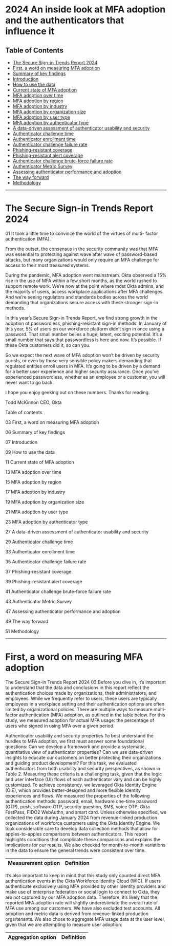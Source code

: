 # 2024 An inside look at MFA adoption and the authenticators that influence it

## Table of Contents
- [The Secure Sign-in Trends Report 2024](#the-secure-sign-in-trends-report-2024)
- [First, a word on measuring MFA adoption](#first-a-word-on-measuring-mfa-adoption)
- [Summary of key findings](#summary-of-key-findings)
- [Introduction](#introduction)
- [How to use the data](#how-to-use-the-data)
- [Current state of MFA adoption](#current-state-of-mfa-adoption)
- [MFA adoption over time](#mfa-adoption-over-time)
- [MFA adoption by region](#mfa-adoption-by-region)
- [MFA adoption by industry](#mfa-adoption-by-industry)
- [MFA adoption by organization size](#mfa-adoption-by-organization-size)
- [MFA adoption by user type](#mfa-adoption-by-user-type)
- [MFA adoption by authenticator type](#mfa-adoption-by-authenticator-type)
- [A data-driven assessment of authenticator usability and security](#a-data-driven-assessment-of-authenticator-usability-and-security)
- [Authenticator challenge time](#authenticator-challenge-time)
- [Authenticator enrollment time](#authenticator-enrollment-time)
- [Authenticator challenge failure rate](#authenticator-challenge-failure-rate)
- [Phishing-resistant coverage](#phishing-resistant-coverage)
- [Phishing-resistant alert coverage](#phishing-resistant-alert-coverage)
- [Authenticator challenge brute-force failure rate](#authenticator-challenge-brute-force-failure-rate)
- [Authenticator Metric Survey](#authenticator-metric-survey)
- [Assessing authenticator performance and adoption](#assessing-authenticator-performance-and-adoption)
- [The way forward](#the-way-forward)
- [Methodology](#methodology)

---

# The Secure Sign-in Trends Report 2024

01
It took a little time to convince the world of the virtues of multi-
factor authentication (MFA).

From the outset, the consensus in the security community was
that MFA was essential to protecting against wave after wave
of password-based attacks, but many organizations would only
require an MFA challenge for access to their most treasured
systems.

During the pandemic, MFA adoption went mainstream. Okta
observed a 15% rise in the use of MFA within a few short months,
as the world rushed to support remote work. We’re now at the
point where most Okta admins, and the majority of users, access
workplace applications after MFA challenges. And we’re seeing
regulators and standards bodies across the world demanding that
organizations secure access with these stronger sign-in methods.

In this year’s Secure Sign-in Trends Report, we find strong growth
in the adoption of passwordless, phishing-resistant sign-in
methods. In January of this year, 5% of users on our workforce
platform didn’t sign in once using a password. That small number
belies a huge, latent, exciting potential. It’s a small number that
says that passwordless is here and now. It’s possible. If these Okta
customers did it, so can you.

So we expect the next wave of MFA adoption won’t be driven by
security purists, or even by those very sensible policy makers
demanding that regulated entities enroll users in MFA. It’s going
to be driven by a demand for a better user experience and higher
security assurance. Once you’ve experienced passwordless,
whether as an employee or a customer, you will never want to go
back.

I hope you enjoy geeking out on these numbers. Thanks for
reading.

Todd McKinnon
CEO, Okta

Table of
contents

03
First, a word on measuring MFA adoption

06
Summary of key findings

07
Introduction

09
How to use the data

11
Current state of MFA adoption

13
MFA adoption over time

15
MFA adoption by region

17
MFA adoption by industry

19
MFA adoption by organization size

21
MFA adoption by user type

23
MFA adoption by authenticator type

27
A data-driven assessment of authenticator usability and security

29
Authenticator challenge time

33
Authenticator enrollment time

35
Authenticator challenge failure rate

37
Phishing-resistant coverage

39
Phishing-resistant alert coverage

41
Authenticator challenge brute-force failure rate

43
Authenticator Metric Survey

47
Assessing authenticator performance and adoption

49
The way forward

51
Methodology

---

# First, a word on measuring MFA adoption

The Secure Sign-in Trends Report 2024
03
Before you dive in, it’s important to understand that
the data and conclusions in this report reflect the
authentication choices made by organizations, their
administrators, and employees. While we frequently
refer to users, these users are typically employees in a
workplace setting and their authentication options are
often limited by organizational policies.
There are multiple ways to measure multi-factor
authentication (MFA) adoption, as outlined in the table
below. For this study, we measured adoption for actual
MFA usage: the percentage of users who signed in
using MFA over a given period.

Authenticator usability and security properties
To best understand the hurdles to MFA adoption, we
first must answer some foundational questions: Can
we develop a framework and provide a systematic,
quantitative view of authenticator properties? Can we
use data-driven insights to educate our customers
on better protecting their organizations and guiding
product development?
For this task, we evaluated authenticators from both
usability and security perspectives, as shown in Table
2. Measuring these criteria is a challenging task, given
that the logic and user interface (UI) flows of each
authenticator vary and can be highly customized.
To achieve consistency, we leveraged Okta Identity
Engine (OIE), which provides better-designed and more
flexible Identity experiences and flows.
We measured the properties of the following
authentication methods: password, email, hardware
one-time password (OTP), push, software OTP,
security question, SMS, voice OTP, Okta FastPass,
FIDO2 WebAuthn, and smart card. Unless otherwise
specified, we collected the data during January 2024
from revenue-linked production organizations of
workforce customers using the Okta Identity Engine.
We took considerable care to develop data collection
methods that allow for apples-to-apples comparisons
between authenticators. This report highlights
conditions that complicate these comparisons and
explains the implications for our results. We also
checked for month-to-month variations in the data to
ensure the general trends were consistent over time.

Measurement option | Definition
--------------------|------------------------------------------------------------------------------------------------------------------------------------------------------------------------------------------------------------------------------------------------------------------------------------------------------------------------------------------------------------------------------------------------------------------------------------------------------------------------------------------------------------------------------------------------------------------------------------------------------------------------------------------------------------------------------------------------------------------------------------------------------------------------------------------------------------------------------------------------------------------------------------------------------------------------------------------------------------------------------------------------------------------------------------------------------------------------------------------------------------------------------------------------------------------------------------------------------------------------------------------------------------------------------------------------------------------------------------------------------------------------------------------------------------------------------------------------------------------------------------------------------------------------------------------------------------------------------------------------------------------------------------------------------------------------------------------------------------------------------------------------------------------------------------------------------------------------------------------------------------------------------------------------------------------------------------------------------------------------------------------------------------------------------------------------------------------------------------------------------------------------------------------------------------------------------------------------------------------------------------------------------------------------------------------------------------------------------------------------------------------------------------------------------------------------------------------------------------------------------------------------------------------------------------------------------------------------------------------------------------------------------------------------------------------------------------------------------------------------------------------------------------------------------------------------------------------------------------------------------------------------------------------------------------------------------------------------------------------------------------------------------------------------------------------------------------------------------------------------------------------------------------------------------------------------------------------------------------------------------------------------------------------------------------------------------------------------------------------------------------------------------------------------------------------------------------------------------------------------------------------------------------------------------------------------------------------------------------------------------------------------------------------------------------------------------------------------------------------------------------------------------------------------------------------------------------------------------------------------------------------------------------------------------------------------------------------------------------------------------------------------------------------------------------------------------------------------------------------------------------------------------------------------------------------------------------------------------------------------------------------------------------------------------------------------------------------------------------------------------------------------------------------------------------------------------------------------------------------------------------------------------------------------------------------------------------------------------------------------------------------------------------------------------------------------------------------------------------------------------------------------------------------------------------------------------------------------------------------------------------------------------------------------------------------------------------------------------------------------------------------------------------------------------------------------------------------------------------------------------------------------------------------------------------------------------------------------------------------------------------------------------------------------------------------------------------------------------------------------------------------------------------------------------------------------------------------------------------------------------------------------------------------------------------------------------------------------------------------------------------------------------------------------------------------------------------------------------------------------------------------------------------------------------------------------------------------------------------------------------------------------------------------------------------------------------------------------------------------------------------------------------------------------------------------------------------------------------------------------------------------------------------------------------------------------------------------------------------------------------------------------------------------------------------------------------------------------------------------------------------------------------------------------------------------------------------------------------------------------------------------------------------------------------------------------------------------------------------------------------------------------------------------------------------------------------------------------------------------------------------------------------------------------------------------------------------------------------------------------------------------------------------------------------------------------------------------------------------------------------------------------------------------------------------------------------------------------------------------------------------------------------------------------------------------------------------------------------------------------------------------------------------------------------------------------------------------------------------------------------------------------------------------------------------------------------------------------------------------------------------------------------------------------------------------------------------------------------------------------------------------------------------------------------------------------------------------------------------------------------------------------------------------------------------------------------------------------------------------------------------------------------------------------------------------------------------------------------------------------------------------------------------------------------------------------------------------------------------------------------------------------------------------------------------------------------------------------------------------------------------------------------------------------------------------------------------------------------------------------------------------------------------------------------------------------------------------------------------------------------------------------------------------------------------------------------------------------------------------------------------------------------------------------------------------------------------------------------------------------------------------------------------------------------------------------------------------------------------------------------------------------------------------------------------------------------------------------------------------------------------------------------------------------------------------------------------------------------------------------------------------------------------------------------------------------------------------------------------------------------------------------------------------------------------------------------------------------------------------------------------------------------------------------------------------------------------------------------------------------------------------------------------------------------------------------------------------------------------------------------------------------------------------------------------------------------------------------------------------------------------------------------------------------------------------------------------------------------------------------------------------------------------------------------------------------------------------------------------------------------------------------------------------------------------------------------------------------------------------------------------------------------------------------------------------------------------------------------------------------------------------------------------------------------------------------------------------------------------------------------------------------------------------------------------------------------------------------------------------------------------------------------------------------------------------------------------------------------------------------------------------------------------------------------------------------------------------------------------------------------------------------------------------------------------------------------------------------------------------------------------------------------------------------------------------------------------------------------------------------------------------------------------------------------------------------------------------------------------------------------------------------------------------------------------------------------------------------------------------------------------------------------------------------------------------------------------------------------------------------------------------------------------------------------------------------------------------------------------------------------------------------------------------------------------------------------------------------------------------------------------------------------------------------------------------------------------------------------------------------------------------------------------------------------------------------------------------------------------------------------------------------------------------------------------------------------------------------------------------------------------------------------------------------------------------------------------------------------------------------------------------------------------------------------------------------------------------------------------------------------------------------------------------------------------------------------------------------------------------------------------------------------------------------------------------------------------------------------------------------------------------------------------------------------------------------------------------------------------------------------------------------------------------------------------------------------------------------------------------------------------------------------------------------------------------------------------------------------------------------------------------------------------------------------------------------------------------------------------------------------------------------------------------------------------------------------------------------------------------------------------------------------------------------------------------------------------------------------------------------------------------------------------------------------------------------------------------------------------------------------------------------------------------------------------------------------------------------------------------------------------------------------------------------------------------------------------------------------------------------------------------------------------------------------------------------------------------------------------------------------------------------------------------------------------------------------------------------------------------------------------------------------------------------------------------------------------------------------------------------------------------------------------------------------------------------------------------------------------------------------------------------------------------------------------------------------------------------------------------------------------------------------------------------------------------------------------------------------------------------------------------------------------------------------------------------------------------------------------------------------------------------------------------------------------------------------------------------------------------------------------------------------------------------------------------------------------------------------------------------------------------------------------------------------------------------------------------------------------------------------------------------------------------------------------------------------------------------------------------------------------------------------------------------------------------------------------------------------------------------------------------------------------------------------------------------------------------------------------------------------------------------------------------------------------------------------------------------------------------------------------------------------------------------------------------------------------------------------------------------------------------------------------------------------------------------------------------------------------------------------------------------------------------------------------------------------------------------------------------------------------------------------------------------------------------------------------------------------------------------------------------------------------------------------------------------------------------------------------------------------------------------------------------------------------------------------------------------------------------------------------------------------------------------------------------------------------------------------------------------------------------------------------------------------------------------------------------------------------------------------------------------------------------------------------------------------------------------------------------------------------------------------------------------------------------------------------------------------------------------------------------------------------------------------------------------------------------------------------------------------------------------------------------------------------------------------------------------------------------------------------------------------------------------------------------------------------------------------------------------------------------------------------------------------------------------------------------------------------------------------------------------------------------------------------------------------------------------------------------------------------------------------------------------------------------------------------------------------------------------------------------------------------------------------------------------------------------------------------------------------------------------------------------------------------------------------------------------------------------------------------------------------------------------------------------------------------------------------------------------------------------------------------------------------------------------------------------------------------------------------------------------------------------------------------------------------------------------------------------------------------------------------------------------------------------------------------------------------------------------------------------------------------------------------------------------------------------------------------------------------------------------------------------------------------------------------------------------------------------------------------------------------------------------------------------------------------------------------------------------------------------------------------------------------------------------------------------------------------------------------------------------------------------------------------------------------------------------------------------------------------------------------------------------------------------------------------------------------------------------------------------------------------------------------------------------------------------------------------------------------------------------------------------------------------------------------------------------------------------------------------------------------------------------------------------------------------------------------------------------------------------------------------------------------------------------------------------------------------------------------------------------------------------------------------------------------------------------------------------------------------------------------------------------------------------------------------------------------------------------------------------------------------------------------------------------------------------------------------------------------------------------------------------------------------------------------------------------------------------------------------------------------------------------------------------------------------------------------------------------------------------------------------------------------------------------------------------------------------------------------------------------------------------------------------------------------------------------------------------------------------------------------------------------------------------------------------------------------------------------------------------------------------------------------------------------------------------------------------------------------------------------------------------------------------------------------------------------------------------------------------------------------------------------------------------------------------------------------------------------------------------------------------------------------------------------------------------------------------------------------------------------------------------------------------------------------------------------------------------------------------------------------------------------------------------------------------------------------------------------------------------------------------------------------------------------------------------------------------------------------------------------------------------------------------------------------------------------------------------------------------------------------------------------------------------------------------------------------------------------------------------------------------------------------------------------------------------------------------------------------------------------------------------------------------------------------------------------------------------------------------------------------------------------------------------------------------------------------------------------------------------------------------------------------------------------------------------------------------------------------------------------------------------------------------------------------------------------------------------------------------------------------------------------------------------------------------------------------------------------------------------------------------------------------------------------------------------------------------------------------------------------------------------------------------------------------------------------------------------------------------------------------------------------------------------------------------------------------------------------------------------------------------------------------------------------------------------------------------------------------------------------------------------------------------------------------------------------------------------------------------------------------------------------------------------------------------------------------------------------------------------------------------------------------------------------------------------------------------------------------------------------------------------------------------------------------------------------------------------------------------------------------------------------------------------------------------------------------------------------------------------------------------------------------------------------------------------------------------------------------------------------------------------------------------------------------------------------------------------------------------------------------------------------------------------------------------------------------------------------------------------------------------------------------------------------------------------------------------------------------------------------------------------------------------------------------------------------------------------------------------------------------------------------------------------------------------------------------------------------------------------------------------------------------------------------------------------------------------------------------------------------------------------------------------------------------------------------------------------------------------------------------------------------------------------------------------------------------------------------------------------------------------------------------------------------------------------------------------------------------------------------------------------------------------------------------------------------------------------------------------------------------------------------------------------------------------------------------------------------------------------------------------------------------------------------------------------------------------------------------------------------------------------------------------------------------------------------------------------------------------------------------------------------------------------------------------------------------------------------------------------------------------------------------------------------------------------------------------------------------------------------------------------------------------------------------------------------------------------------------------------------------------------------------------------------------------------------------------------------------------------------------------------------------------------------------------------------------------------------------------------------------------------------------------------------------------------------------------------------------------------------------------------------------------------------------------------------------------------------------------------------------------------------------------------------------------------------------------------------------------------------------------------------------------------------------------------------------------------------------------------------------------------------------------------------------------------------------------------------------------------------------------------------------------------------------------------------------------------------------------------------------------------------------------------------------------------------------------------------------------------------------------------------------------------------------------------------------------------------------------------------------------------------------------------------------------------------------------------------------------------------------------------------------------------------------------------------------------------------------------------------------------------------------------------------------------------------------------------------------------------------------------------------------------------------------------------------------------------------------------------------------------------------------------------------------------------------------------------------------------------------------------------------------------------------------------------------------------------------------------------------------------------------------------------------------------------------------------------------------------------------------------------------------------------------------------------------------------------------------------------------------------------------------------------------------------------------------------------------------------------------------------------------------------------------------------------------------------------------------------------------------------------------------------------------------------------------------------------------------------------------------------------------------------------------------------------------------------------------------------------------------------------------------------------------------------------------------------------------------------------------------------------------------------------------------------------------------------------------------------------------------------------------------------------------------------------------------------------------------------------------------------------------------------------------------------------------------------------------------------------------------------------------------------------------------------------------------------------------------------------------------------------------------------------------------------------------------------------------------------------------------------------------------------------------------------------------------------------------------------------------------------------------------------------------------------------------------------------------------------------------------------------------------------------------------------------------------------------------------------------------------------------------------------------------------------------------------------------------------------------------------------------------------------------------------------------------------------------------------------------------------------------------------------------------------------------------------------------------------------------------------------------------------------------------------------------------------------------------------------------------------------------------------------------------------------------------------------------------------------------------------------------------------------------------------------------------------------------------------------------------------------------------------------------------------------------------------------------------------------------------------------------------------------------------------------------------------------------------------------------------------------------------------------------------------------------------------------------------------------------------------------------------------------------------------------------------------------------------------------------------------------------------------------------------------------------------------------------------------------------------------------------------------------------------------------------------------------------------------------------------------------------------------------------------------------------------------------------------------------------------------------------------------------------------------------------------------------------------------------------------------------------------------------------------------------------------------------------------------------------------------------------------------------------------------------------------------------------------------------------------------------------------------------------------------------------------------------------------------------------------------------------------------------------------------------------------------------------------------------------------------------------------------------------------------------------------------------------------------------------------------------------------------------------------------------------------------------------------------------------------------------------------------------------------------------------------------------------------------------------------------------------------------------------------------------------------------------------------------------------------------------------------------------------------------------------------------------------------------------------------------------------------------------------------------------------------------------------------------------------------------------------------------------------------------------------------------------------------------------------------------------------------------------------------------------------------------------------------------------------------------------------------------------------------------------------------------------------------------------------------------------------------------------------------------------------------------------------------------------------------------------------------------------------------------------------------------------------------------------------------------------------------------------------------------------------------------------------------------------------------------------------------------------------------------------------------------------------------------------------------------------------------------------------------------------------------------------------------------------------------------------------------------------------------------------------------------------------------------------------------------------------------------------------------------------------------------------------------------------------------------------------------------------------------------------------------------------------------------------------------------------------------------------------------------------------------------------------------------------------------------------------------------------------------------------------------------------------------------------------------------------------------------------------------------------------------------------------------------------------------------------------------------------------------------------------------------------------------------------------------------------------------------------------------------------------------------------------------------------------------------------------------------------------------------------------------------------------------------------------------------------------------------------------------------------------------------------------------------------------------------------------------------------------------------------------------------------------------------------------------------------------------------------------------------------------------------------------------------------------------------------------------------------------------------------------------------------------------------------------------------------------------------------------------------------------------------------------------------------------------------------------------------------------------------------------------------------------------------------------------------------------------------------------------------------------------------------------------------------------------------------------------------------------------------------------------------------------------------------------------------------------------------------------------------------------------------------------------------------------------------------------------------------------------------------------------------------------------------------------------------------------------------------------------------------------------------------------------------------------------------------------------------------------------------------------------------------------------------------------------------------------------------------------------------------------------------------------------------------------------------------------------------------------------------------------------------------------------------------------------------------------------------------------------------------------------------------------------------------------------------------------------------------------------------------------------------------------------------------------------------------------------------------------------------------------------------------------------------------------------------------------------------------------------------------------------------------------------------------------------------------------------------------------------------------------------------------------------------------------------------------------------------------------------------------------------------------------------------------------------------------------------------------------------------------------------------------------------------------------------------------------------------------------------------------------------------------------------------------------------------------------------------------------------------------------------------------------------------------------------------------------------------------------------------------------------------------------------------------------------------------------------------------------------------------------------------------------------------------------------------------------------------------------------------------------------------------------------------------------------------------------------------------------------------------------------------------------------------------------------------------------------------------------------------------------------------------------------------------------------------------------------------------------------------------------------------------------------------------------------------------------------------------------------------------------------------------------------------------------------------------------------------------------------------------------------------------------------------------------------------------------------------------------------------------------------------------------------------------------------------------------------------------------------------------------------------------------------------------------------------------------------------------------------------------------------------------------------------------------------------------------------------------------------------------------------------------------------------------------------------------------------------------------------------------------------------------------------------------------------------------------------------------------------------------------------------------------------------------------------------------------------------------------------------------------------------------------------------------------------------------------------------------------------------------------------------------------------------------------------------------------------------------------------------------------------------------------------------------------------------------------------------------------------------------------------------------------------------------------------------------------------------------------------------------------------------------------------------------------------------------------------------------------------------------------------------------------------------------------------------------------------------------------------------------------------------------------------------------------------------------------------------------------------------------------------------------------------------------------------------------------------------------------------------------------------------------------------------------------------------------------------------------------------------------------------------------------------------------------------------------------------------------------------------------------------------------------------------------------------------------------------------------------------------------------------------------------------------------------------------------------------------------------------------------------------------------------------------------------------------------------------------------------------------------------------------------------------------------------------------------------------------------------------------------------------------------------------------------------------------------------------------------------------------------------------------------------------------------------------------------------------------------------------------------------------------------------------------------------------------------------------------------------------------------------------------------------------------------------------------------------------------------------------------------------------------------------------------------------------------------------------------------------------------------------------------------------------------------------------------------------------------------------------------------------------------------------------------------------------------------------------------------------------------------------------------------------------------------------------------------------------------------------------------------------------------------------------------------------------------------------------------------------------------------------------------------------------------------------------------------------------------------------------------------------------------------------------------------------------------------------------------------------------------------------------------------------------------------------------------------------------------------------------------------------------------------------------------------------------------------------------------------------------------------------------------------------------------------------------------------------------------------------------------------------------------------------------------------------------------------------------------------------------------------------------------------------------------------------------------------------------------------------------------------------------------------------------------------------------------------------------------------------------------------------------------------------------------------------------------------------------------------------------------------------------------------------------------------------------------------------------------------------------------------------------------------------------------------------------------------------------------------------------------------------------------------------------------------------------------------------------------------------------------------------------------------------------------------------------------------------------------------------------------------------------------------------------------------------------------------------------------------------------------------------------------------------------------------------------------------------------------------------------------------------------------------------------------------------------------------------------------------------------------------------------------------------------------------------------------------------------------------------------------------------------------------------------------------------------------------------------------------------------------------------------------------------------------------------------------------------------------------------------------------------------------------------------------------------------------------------------------------------------------------------------------------------------------------------------------------------------------------------------------------------------------------------------------------------------------------------------------------------------------------------------------------------------------------------------------------------------------------------------------------------------------------------------------------------------------------------------------------------------------------------------------------------------------------------------------------------------------------------------------------------------------------------------------------------------------------------------------------------------------------------------------------------------------------------------------------------------------------------------------------------------------------------------------------------------------------------------------------------------------------------------------------------------------------------------------------------------------------------------------------------------------------------------------------------------------------------------------------------------------------------------------------------------------------------------------------------------------------------------------------------------------------------------------------------------------------------------------------------------------------------------------------------------------------------------------------------------------------------------------------------------------------------------------------------------------------------------------------------------------------------------------------------------------------------------------------------------------------------------------------------------------------------------------------------------------------------------------------------------------------------------------------------------------------------------------------------------------------------------------------------------------------------------------------------------------------------------------------------------------------------------------------------------------------------------------------------------------------------------------------------------------------------------------------------------------------------------------------------------------------------------------------------------------------------------------------------------------------------------------------------------------------------------------------------------------------------------------------------------------------------------------------------------------------------------------------------------------------------------------------------------------------------------------------------------------------------------------------------------------------------------------------------------------------------------------------------------------------------------------------------------------------------------------------------------------------------------------------------------------------------------------------------------------------------------------------------------------------------------------------------------------------------------------------------------------------------------------------------------------------------------------------------------------------------------------------------------------------------------------------------------------------------------------------------------------------------------------------------------------------------------------------------------------------------------------------------------------------------------------------------------------------------------------------------------------------------------------------------------------------------------------------------------------------------------------------------------------------------------------------------------------------------------------------------------------------------------------------------------------------------------------------------------------------------------------------------------------------------------------------------------------------------------------------------------------------------------------------------------------------------------------------------------------------------------------------------------------------------------------------------------------------------------------------------------------------------------------------------------------------------------------------------------------------------------------------------------------------------------------------------------------------------------------------------------------------------------------------------------------------------------------------------------------------------------------------------------------------------------------------------------------------------------------------------------------------------------------------------------------------------------------------------------------------------------------------------------------------------------------------------------------------------------------------------------------------------------------------------------------------------------------------------------------------------------------------------------------------------------------------------------------------------------------------------------------------------------------------------------------------------------------------------------------------------------------------------------------------------------------------------------------------------------------------------------------------------------------------------------------------------------------------------------------------------------------------------------------------------------------------------------------------------------------------------------------------------------------------------------------------------------------------------------------------------------------------------------------------------------------------------------------------------------------------------------------------------------------------------------------------------------------------------------------------------------------------------------------------------------------------------------------------------------------------------------------------------------------------------------------------------------------------------------------------------------------------------------------------------------------------------------------------------------------------------------------------------------------------------------------------------------------------------------------------------------------------------------------------------------------------------------------------------------------------------------------------------------------------------------------------------------------------------------------------------------------------------------------------------------------------------------------------------------------------------------------------------------------------------------------------------------------------------------------------------------------------------------------------------------------------------------------------------------------------------------------------------------------------------------------------------------------------------------------------------------------------------------------------------------------------------------------------------------------------------------------------------------------------------------------------------------------------------------------------------------------------------------------------------------------------------------------------------------------------------------------------------------------------------------------------------------------------------------------------------------------------------------------------------------------------------------------------------------------------------------------------------------------------------------------------------------------------------------------------------------------------------------------------------------------------------------------------------------------------------------------------------------------------------------------------------------------------------------------------------------------------------------------------------------------------------------------------------------------------------------------------------------------------------------------------------------------------------------------------------------------------------------------------------------------------------------------------------------------------------------------------------------------------------------------------------------------------------------------------------------------------------------------------------------------------------------------------------------------------------------------------------------------------------------------------------------------------------------------------------------------------------------------------------------------------------------------------------------------------------------------------------------------------------------------------------------------------------------------------------------------------------------------------------------------------------------------------------------------------------------------------------------------------------------------------------------------------------------------------------------------------------------------------------------------------------------------------------------------------------------------------------------------------------------------------------------------------------------------------------------------------------------------------------------------------------------------------------------------------------------------------------------------------------------------------------------------------------------------------------------------------------------------------------------------------------------------------------------------------------------------------------------------------------------------------------------------------------------------------------------------------------------------------------------------------------------------------------------------------------------------------------------------------------------------------------------------------------------------------------------------------------------------------------------------------------------------------------------------------------------------------------------------------------------------------------------------------------------------------------------------------------------------------------------------------------------------------------------------------------------------------------------------------------------------------------------------------------------------------------------------------------------------------------------------------------------------------------------------------------------------------------------------------------------------------------------------------------------------------------------------------------------------------------------------------------------------------------------------------------------------------------------------------------------------------------------------------------------------------------------------------------------------------------------------------------------------------------------------------------------------------------------------------------------------------------------------------------------------------------------------------------------------------------------------------------------------------------------------------------------
It’s also important to keep in mind that this study only
counted direct MFA authentication events in the Okta
Workforce Identity Cloud (WIC). If users authenticate
exclusively using MFA provided by other Identity
providers and make use of enterprise federation or
social login to connect to Okta, they are not captured
by our MFA adoption data. Therefore, it’s likely that the
reported MFA adoption rate will slightly underestimate
the overall rate of MFA use among our customers. We
have also excluded test accounts. All adoption and
metric data is derived from revenue-linked production
orgs/tenants.
We also chose to aggregate MFA usage data at the
user level, given that we are attempting to measure
user adoption:

Aggregation option | Definition
--------------------|--------------------------------------------------------------------------------------------------------------------------------------------------------------------------------------------------------------------------------------------------------------------------------------------------------------------------------------------------------------------------------------------------------------------------------------------------------------------------------------------------------------------------------------------------------------------------------------------------------------------------------------------------------------------------------------------------------------------------------------------------------------------------------------------------------------------------------------------------------------------------------------------------------------------------------------------------------------------------------------------------------------------------------------------------------------------------------------------------------------------------------------------------------------------------------------------------------------------------------------------------------------------------------------------------------------------------------------------------------------------------------------------------------------------------------------------------------------------------------------------------------------------------------------------------------------------------------------------------------------------------------------------------------------------------------------------------------------------------------------------------------------------------------------------------------------------------------------------------------------------------------------------------------------------------------------------------------------------------------------------------------------------------------------------------------------------------------------------------------------------------------------------------------------------------------------------------------------------------------------------------------------------------------------------------------------------------------------------------------------------------------------------------------------------------------------------------------------------------------------------------------------------------------------------------------------------------------------------------------------------------------------------------------------------------------------------------------------------------------------------------------------------------------------------------------------------------------------------------------------------------------------------------------------------------------------------------------------------------------------------------------------------------------------------------------------------------------------------------------------------------------------------------------------------------------------------------------------------------------------------------------------------------------------------------------------------------------------------------------------------------------------------------------------------------------------------------------------------------------------------------------------------------------------------------------------------------------------------------------------------------------------------------------------------------------------------------------------------------------------------------------------------------------------------------------------------------------------------------------------------------------------------------------------------------------------------------------------------------------------------------------------------------------------------------------------------------------------------------------------------------------------------------------------------------------------------------------------------------------------------------------------------------------------------------------------------------------------------------------------------------------------------------------------------------------------------------------------------------------------------------------------------------------------------------------------------------------------------------------------------------------------------------------------------------------------------------------------------------------------------------------------------------------------------------------------------------------------------------------------------------------------------------------------------------------------------------------------------------------------------------------------------------------------------------------------------------------------------------------------------------------------------------------------------------------------------------------------------------------------------------------------------------------------------------------------------------------------------------------------------------------------------------------------------------------------------------------------------------------------------------------------------------------------------------------------------------------------------------------------------------------------------------------------------------------------------------------------------------------------------------------------------------------------------------------------------------------------------------------------------------------------------------------------------------------------------------------------------------------------------------------------------------------------------------------------------------------------------------------------------------------------------------------------------------------------------------------------------------------------------------------------------------------------------------------------------------------------------------------------------------------------------------------------------------------------------------------------------------------------------------------------------------------------------------------------------------------------------------------------------------------------------------------------------------------------------------------------------------------------------------------------------------------------------------------------------------------------------------------------------------------------------------------------------------------------------------------------------------------------------------------------------------------------------------------------------------------------------------------------------------------------------------------------------------------------------------------------------------------------------------------------------------------------------------------------------------------------------------------------------------------------------------------------------------------------------------------------------------------------------------------------------------------------------------------------------------------------------------------------------------------------------------------------------------------------------------------------------------------------------------------------------------------------------------------------------------------------------------------------------------------------------------------------------------------------------------------------------------------------------------------------------------------------------------------------------------------------------------------------------------------------------------------------------------------------------------------------------------------------------------------------------------------------------------------------------------------------------------------------------------------------------------------------------------------------------------------------------------------------------------------------------------------------------------------------------------------------------------------------------------------------------------------------------------------------------------------------------------------------------------------------------------------------------------------------------------------------------------------------------------------------------------------------------------------------------------------------------------------------------------------------------------------------------------------------------------------------------------------------------------------------------------------------------------------------------------------------------------------------------------------------------------------------------------------------------------------------------------------------------------------------------------------------------------------------------------------------------------------------------------------------------------------------------------------------------------------------------------------------------------------------------------------------------------------------------------------------------------------------------------------------------------------------------------------------------------------------------------------------------------------------------------------------------------------------------------------------------------------------------------------------------------------------------------------------------------------------------------------------------------------------------------------------------------------------------------------------------------------------------------------------------------------------------------------------------------------------------------------------------------------------------------------------------------------------------------------------------------------------------------------------------------------------------------------------------------------------------------------------------------------------------------------------------------------------------------------------------------------------------------------------------------------------------------------------------------------------------------------------------------------------------------------------------------------------------------------------------------------------------------------------------------------------------------------------------------------------------------------------------------------------------------------------------------------------------------------------------------------------------------------------------------------------------------------------------------------------------------------------------------------------------------------------------------------------------------------------------------------------------------------------------------------------------------------------------------------------------------------------------------------------------------------------------------------------------------------------------------------------------------------------------------------------------------------------------------------------------------------------------------------------------------------------------------------------------------------------------------------------------------------------------------------------------------------------------------------------------------------------------------------------------------------------------------------------------------------------------------------------------------------------------------------------------------------------------------------------------------------------------------------------------------------------------------------------------------------------------------------------------------------------------------------------------------------------------------------------------------------------------------------------------------------------------------------------------------------------------------------------------------------------------------------------------------------------------------------------------------------------------------------------------------------------------------------------------------------------------------------------------------------------------------------------------------------------------------------------------------------------------------------------------------------------------------------------------------------------------------------------------------------------------------------------------------------------------------------------------------------------------------------------------------------------------------------------------------------------------------------------------------------------------------------------------------------------------------------------------------------------------------------------------------------------------------------------------------------------------------------------------------------------------------------------------------------------------------------------------------------------------------------------------------------------------------------------------------------------------------------------------------------------------------------------------------------------------------------------------------------------------------------------------------------------------------------------------------------------------------------------------------------------------------------------------------------------------------------------------------------------------------------------------------------------------------------------------------------------------------------------------------------------------------------------------------------------------------------------------------------------------------------------------------------------------------------------------------------------------------------------------------------------------------------------------------------------------------------------------------------------------------------------------------------------------------------------------------------------------------------------------------------------------------------------------------------------------------------------------------------------------------------------------------------------------------------------------------------------------------------------------------------------------------------------------------------------------------------------------------------------------------------------------------------------------------------------------------------------------------------------------------------------------------------------------------------------------------------------------------------------------------------------------------------------------------------------------------------------------------------------------------------------------------------------------------------------------------------------------------------------------------------------------------------------------------------------------------------------------------------------------------------------------------------------------------------------------------------------------------------------------------------------------------------------------------------------------------------------------------------------------------------------------------------------------------------------------------------------------------------------------------------------------------------------------------------------------------------------------------------------------------------------------------------------------------------------------------------------------------------------------------------------------------------------------------------------------------------------------------------------------------------------------------------------------------------------------------------------------------------------------------------------------------------------------------------------------------------------------------------------------------------------------------------------------------------------------------------------------------------------------------------------------------------------------------------------------------------------------------------------------------------------------------------------------------------------------------------------------------------------------------------------------------------------------------------------------------------------------------------------------------------------------------------------------------------------------------------------------------------------------------------------------------------------------------------------------------------------------------------------------------------------------------------------------------------------------------------------------------------------------------------------------------------------------------------------------------------------------------------------------------------------------------------------------------------------------------------------------------------------------------------------------------------------------------------------------------------------------------------------------------------------------------------------------------------------------------------------------------------------------------------------------------------------------------------------------------------------------------------------------------------------------------------------------------------------------------------------------------------------------------------------------------------------------------------------------------------------------------------------------------------------------------------------------------------------------------------------------------------------------------------------------------------------------------------------------------------------------------------------------------------------------------------------------------------------------------------------------------------------------------------------------------------------------------------------------------------------------------------------------------------------------------------------------------------------------------------------------------------------------------------------------------------------------------------------------------------------------------------------------------------------------------------------------------------------------------------------------------------------------------------------------------------------------------------------------------------------------------------------------------------------------------------------------------------------------------------------------------------------------------------------------------------------------------------------------------------------------------------------------------------------------------------------------------------------------------------------------------------------------------------------------------------------------------------------------------------------------------------------------------------------------------------------------------------------------------------------------------------------------------------------------------------------------------------------------------------------------------------------------------------------------------------------------------------------------------------------------------------------------------------------------------------------------------------------------------------------------------------------------------------------------------------------------------------------------------------------------------------------------------------------------------------------------------------------------------------------------------------------------------------------------------------------------------------------------------------------------------------------------------------------------------------------------------------------------------------------------------------------------------------------------------------------------------------------------------------------------------------------------------------------------------------------------------------------------------------------------------------------------------------------------------------------------------------------------------------------------------------------------------------------------------------------------------------------------------------------------------------------------------------------------------------------------------------------------------------------------------------------------------------------------------------------------------------------------------------------------------------------------------------------------------------------------------------------------------------------------------------------------------------------------------------------------------------------------------------------------------------------------------------------------------------------------------------------------------------------------------------------------------------------------------------------------------------------------------------------------------------------------------------------------------------------------------------------------------------------------------------------------------------------------------------------------------------------------------------------------------------------------------------------------------------------------------------------------------------------------------------------------------------------------------------------------------------------------------------------------------------------------------------------------------------------------------------------------------------------------------------------------------------------------------------------------------------------------------------------------------------------------------------------------------------------------------------------------------------------------------------------------------------------------------------------------------------------------------------------------------------------------------------------------------------------------------------------------------------------------------------------------------------------------------------------------------------------------------------------------------------------------------------------------------------------------------------------------------------------------------------------------------------------------------------------------------------------------------------------------------------------------------------------------------------------------------------------------------------------------------------------------------------------------------------------------------------------------------------------------------------------------------------------------------------------------------------------------------------------------------------------------------------------------------------------------------------------------------------------------------------------------------------------------------------------------------------------------------------------------------------------------------------------------------------------------------------------------------------------------------------------------------------------------------------------------------------------------------------------------------------------------------------------------------------------------------------------------------------------------------------------------------------------------------------------------------------------------------------------------------------------------------------------------------------------------------------------------------------------------------------------------------------------------------------------------------------------------------------------------------------------------------------------------------------------------------------------------------------------------------------------------------------------------------------------------------------------------------------------------------------------------------------------------------------------------------------------------------------------------------------------------------------------------------------------------------------------------------------------------------------------------------------------------------------------------------------------------------------------------------------------------------------------------------------------------------------------------------------------------------------------------------------------------------------------------------------------------------------------------------------------------------------------------------------------------------------------------------------------------------------------------------------------------------------------------------------------------------------------------------------------------------------------------------------------------------------------------------------------------------------------------------------------------------------------------------------------------------------------------------------------------------------------------------------------------------------------------------------------------------------------------------------------------------------------------------------------------------------------------------------------------------------------------------------------------------------------------------------------------------------------------------------------------------------------------------------------------------------------------------------------------------------------------------------------------------------------------------------------------------------------------------------------------------------------------------------------------------------------------------------------------------------------------------------------------------------------------------------------------------------------------------------------------------------------------------------------------------------------------------------------------------------------------------------------------------------------------------------------------------------------------------------------------------------------------------------------------------------------------------------------------------------------------------------------------------------------------------------------------------------------------------------------------------------------------------------------------------------------------------------------------------------------------------------------------------------------------------------------------------------------------------------------------------------------------------------------------------------------------------------------------------------------------------------------------------------------------------------------------------------------------------------------------------------------------------------------------------------------------------------------------------------------------------------------------------------------------------------------------------------------------------------------------------------------------------------------------------------------------------------------------------------------------------------------------------------------------------------------------------------------------------------------------------------------------------------------------------------------------------------------------------------------------------------------------------------------------------------------------------------------------------------------------------------------------------------------------------------------------------------------------------------------------------------------------------------------------------------------------------------------------------------------------------------------------------------------------------------------------------------------------------------------------------------------------------------------------------------------------------------------------------------------------------------------------------------------------------------------------------------------------------------------------------------------------------------------------------------------------------------------------------------------------------------------------------------------------------------------------------------------------------------------------------------------------------------------------------------------------------------------------------------------------------------------------------------------------------------------------------------------------------------------------------------------------------------------------------------------------------------------------------------------------------------------------------------------------------------------------------------------------------------------------------------------------------------------------------------------------------------------------------------------------------------------------------------------------------------------------------------------------------------------------------------------------------------------------------------------------------------------------------------------------------------------------------------------------------------------------------------------------------------------------------------------------------------------------------------------------------------------------------------------------------------------------------------------------------------------------------------------------------------------------------------------------------------------------------------------------------------------------------------------------------------------------------------------------------------------------------------------------------------------------------------------------------------------------------------------------------------------------------------------------------------------------------------------------------------------------------------------------------------------------------------------------------------------------------------------------------------------------------------------------------------------------------------------------------------------------------------------------------------------------------------------------------------------------------------------------------------------------------------------------------------------------------------------------------------------------------------------------------------------------------------------------------------------------------------------------------------------------------------------------------------------------------------------------------------------------------------------------------------------------------------------------------------------------------------------------------------------------------------------------------------------------------------------------------------------------------------------------------------------------------------------------------------------------------------------------------------------------------------------------------------------------------------------------------------------------------------------------------------------------------------------------------------------------------------------------------------------------------------------------------------------------------------------------------------------------------------------------------------------------------------------------------------------------------------------------------------------------------------------------------------------------------------------------------------------------------------------------------------------------------------------------------------------------------------------------------------------------------------------------------------------------------------------------------------------------------------------------------------------------------------------------------------------------------------------------------------------------------------------------------------------------------------------------------------------------------------------------------------------------------------------------------------------------------------------------------------------------------------------------------------------------------------------------------------------------------------------------------------------------------------------------------------------------------------------------------------------------------------------------------------------------------------------------------------------------------------------------------------------------------------------------------------------------------------------------------------------------------------------------------------------------------------------------------------------------------------------------------------------------------------------------------------------------------------------------------------------------------------------------------------------------------------------------------------------------------------------------------------------------------------------------------------------------------------------------------------------------------------------------------------------------------------------------------------------------------------------------------------------------------------------------------------------------------------------------------------------------------------------------------------------------------------------------------------------------------------------------------------------------------------------------------------------------------------------------------------------------------------------------------------------------------------------------------------------------------------------------------------------------------------------------------------------------------------------------------------------------------------------------------------------------------------------------------------------------------------------------------------------------------------------------------------------------------------------------------------------------------------------------------------------------------------------------------------------------------------------------------------------------------------------------------------------------------------------------------------------------------------------------------------------------------------------------------------------------------------------------------------------------------------------------------------------------------------------------------------------------------------------------------------------------------------------------------------------------------------------------------------------------------------------------------------------------------------------------------------------------------------------------------------------------------------------------------------------------------------------------------------------------------------------------------------------------------------------------------------------------------------------------------------------------------------------------------------------------------------------------------------------------------------------------------------------------------------------------------------------------------------------------------------------------------------------------------------------------------------------------------------------------------------------------------------------------------------------------------------------------------------------------------------------------------------------------------------------------------------------------------------------------------------------------------------------------------------------------------------------------------------------------------------------------------------------------------------------------------------------------------------------------------------------------------------------------------------------------------------------------------------------------------------------------------------------------------------------------------------------------------------------------------------------------------------------------------------------------------------------------------------------------------------------------------------------------------------------------------------------------------------------------------------------------------------------------------------------------------------------------------------------------------------------------------------------------------------------------------------------------------------------------------------------------------------------------------------------------------------------------------------------------------------------------------------------------------------------------------------------------------------------------------------------------------------------------------------------------------------------------------------------------------------------------------------------------------------------------------------------------------------------------------------------------------------------------------------------------------------------------------------------------------------------------------------------------------------------------------------------------------------------------------------------------------------------------------------------------------------------------------------------------------------------------------------------------------------------------------------------------------------------------------------------------------------------------------------------------------------------------------------------------------------------------------------------------------------------------------------------------------------------------------------------------------------------------------------------------------------------------------------------------------------------------------------------------------------------------------------------------------------------------------------------------------------------------------------------------------------------------------------------------------------------------------------------------------------------------------------------------------------------------------------------------------------------------------------------------------------------------------------------------------------------------------------------------------------------------------------------------------------------------------------------------------------------------------------------------------------------------------------------------------------------------------------------------------------------------------------------------------------------------------------------------------------------------------------------------------------------------------------------------------------------------------------------------------------------------------------------------------------------------------------------------------------------------------------------------------------------------------------------------------------------------------------------------------------------------------------------------------------------------------------------------------------------------------------------------------------------------------------------------------------------------------------------------------------------------------------------------------------------------------------------------------------------------------------------------------------------------------------------------------------------------------------------------------------------------------------------------------------------------------------------------------------------------------------------------------------------------------------------------------------------------------------------------------------------------------------------------------------------------------------------------------------------------------------------------------------------------------------------------------------------------------------------------------------------------------------------------------------------------------------------------------------------------------------------------------------------------------------------------------------------------------------------------------------------------------------------------------------------------------------------------------------------------------------------------------------------------------------------------------------------------------------------------------------------------------------------------------------------------------------------------------------------------------------------------------------------------------------------------------------------------------------------------------------------------------------------------------------------------------------------------------------------------------------------------------------------------------------------------------------------------------------------------------------------------------------------------------------------------------------------------------------------------------------------------------------------------------------------------------------------------------------------------------------------------------------------------------------------------------------------------------------------------------------------------------------------------------------------------------------------------------------------------------------------------------------------------------------------------------------------------------------------------------------------------------------------------------------------------------------------------------------------------------------------------------------------------------------------------------------------------------------------------------------------------------------------------------------------------------------------------------------------------------------------------------------------------------------------------------------------------------------------------------------------------------------------------------------------------------------------------------------------------------------------------------------------------------------------------------------------------------------------------------------------------------------------------------------------------------------------------------------------------------------------------------------------------------------------------------------------------------------------------------------------------------------------------------------------------------------------------------------------------------------------------------------------------------------------------------------------------------------------------------------------------------------------------------------------------------------------------------------------------------------------------------------------------------------------------------------------------------------------------------------------------------------------------------------------------------------------------------------------------------------------------------------------------------------------------------------------------------------------------------------------------------------------------------------------------------------------------------------------------------------------------------------------------------------------------------------------------------------------------------------------------------------------------------------------------------------------------------------------------------------------------------------------------------------------------------------------------------------------------------------------------------------------------------------------------------------------------------------------------------------------------------------------------------------------------------------------------------------------------------------------------------------------------------------------------------------------------------------------------------------------------------------------------------------------------------------------------------------------------------------------------------------------------------------------------------------------------------------------------------------------------------------------------------------------------------------------------------------------------------------------------------------------------------------------------------------------------------------------------------------------------------------------------------------------------------------------------------------------------------------------------------------------------------------------------------------------------------------------------------------------------------------------------------------------------------------------------------------------------------------------------------------------------------------------------------------------------------------------------------------------------------------------------------------------------------------------------------------------------------------------------------------------------------------------------------------------------------------------------------------------------------------------------------------------------------------------------------------------------------------------------------------------------------------------------------------------------------------------------------------------------------------------------------------------------------------------------------------------------------------------------------------------------------------------------------------------------------------------------------------------------------------------------------------------------------------------------------------------------------------------------------------------------------------------------------------------------------------------------------------------------------------------------------------------------------------------------------------------------------------------------------------------------------------------------------------------------------------------------------------------------------------------------------------------------------------------------------------------------------------------------------------------------------------------------------------------------------------------------------------------------------------------------------------------------------------------------------------------------------------------------------------------------------------------------------------------------------------------------------------------------------------------------------------------------------------------------------------------------------------------------------------------------------------------------------------------------------------------------------------------------------------------------------------------------------------------------------------------------------------------------------------------------------------------------------------------------------------------------------------------------------------------------------------------------------------------------------------------------------------------------------------------------------------------------------------------------------------------------------------------------------------------------------------------------------------------------------------------------------------------------------------------------------------------------------------------------------------------------------------------------------------------------------------------------------------------------------------------------------------
